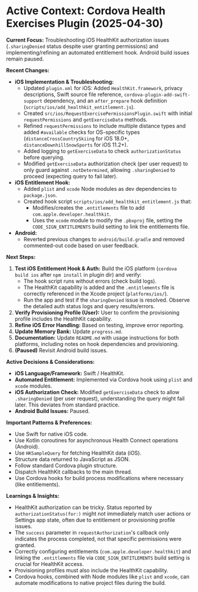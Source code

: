 # Active Context: Cordova Health Exercises Plugin (2025-04-30)

**Current Focus:** Troubleshooting iOS HealthKit authorization issues (`.sharingDenied` status despite user granting permissions) and implementing/refining an automated entitlement hook. Android build issues remain paused.

**Recent Changes:**

*   **iOS Implementation & Troubleshooting:**
    *   Updated `plugin.xml` for iOS: Added `HealthKit.framework`, privacy descriptions, Swift source file reference, `cordova-plugin-add-swift-support` dependency, and an `after_prepare` hook definition (`scripts/ios/add_healthkit_entitlement.js`).
    *   Created `src/ios/RequestExercisePermissionsPlugin.swift` with initial `requestPermissions` and `getExerciseData` methods.
    *   Refined `requestPermissions` to include multiple distance types and added `#available` checks for OS-specific types (`distanceCrossCountrySkiing` for iOS 18.0+, `distanceDownhillSnowSports` for iOS 11.2+).
    *   Added logging to `getExerciseData` to check `authorizationStatus` before querying.
    *   Modified `getExerciseData` authorization check (per user request) to only guard against `.notDetermined`, allowing `.sharingDenied` to proceed (expecting query to fail later).
*   **iOS Entitlement Hook:**
    *   Added `plist` and `xcode` Node modules as dev dependencies to `package.json`.
    *   Created hook script `scripts/ios/add_healthkit_entitlement.js` that:
        *   Modifies/creates the `.entitlements` file to add `com.apple.developer.healthkit`.
        *   Uses the `xcode` module to modify the `.pbxproj` file, setting the `CODE_SIGN_ENTITLEMENTS` build setting to link the entitlements file.
*   **Android:**
    *   Reverted previous changes to `android/build.gradle` and removed commented-out code based on user feedback.

**Next Steps:**

1.  **Test iOS Entitlement Hook & Auth:** Build the iOS platform (`cordova build ios` after `npm install` in plugin dir) and verify:
    *   The hook script runs without errors (check build logs).
    *   The HealthKit capability is added and the `.entitlements` file is correctly referenced in the Xcode project (`platforms/ios/`).
    *   Run the app and test if the `sharingDenied` issue is resolved. Observe the detailed auth status logs and query results/errors.
2.  **Verify Provisioning Profile (User):** User to confirm the provisioning profile includes the HealthKit capability.
3.  **Refine iOS Error Handling:** Based on testing, improve error reporting.
4.  **Update Memory Bank:** Update `progress.md`.
5.  **Documentation:** Update `README.md` with usage instructions for both platforms, including notes on hook dependencies and provisioning.
6.  **(Paused)** Revisit Android build issues.

**Active Decisions & Considerations:**

*   **iOS Language/Framework:** Swift / HealthKit.
*   **Automated Entitlement:** Implemented via Cordova hook using `plist` and `xcode` modules.
*   **iOS Authorization Check:** Modified `getExerciseData` check to allow `.sharingDenied` (per user request), understanding the query might fail later. This deviates from standard practice.
*   **Android Build Issues:** Paused.

**Important Patterns & Preferences:**

*   Use Swift for native iOS code.
*   Use Kotlin coroutines for asynchronous Health Connect operations (Android).
*   Use `HKSampleQuery` for fetching HealthKit data (iOS).
*   Structure data returned to JavaScript as JSON.
*   Follow standard Cordova plugin structure.
*   Dispatch HealthKit callbacks to the main thread.
*   Use Cordova hooks for build process modifications where necessary (like entitlements).

**Learnings & Insights:**

*   HealthKit authorization can be tricky. Status reported by `authorizationStatus(for:)` might not immediately match user actions or Settings app state, often due to entitlement or provisioning profile issues.
*   The `success` parameter in `requestAuthorization`'s callback only indicates the process completed, not that specific permissions were granted.
*   Correctly configuring entitlements (`com.apple.developer.healthkit`) and linking the `.entitlements` file via `CODE_SIGN_ENTITLEMENTS` build setting is crucial for HealthKit access.
*   Provisioning profiles must also include the HealthKit capability.
*   Cordova hooks, combined with Node modules like `plist` and `xcode`, can automate modifications to native project files during the build.
